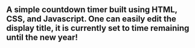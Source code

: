 ## A simple countdown timer built using HTML, CSS, and Javascript. One can easily edit the display title, it is currently set to time remaining until the new year!
